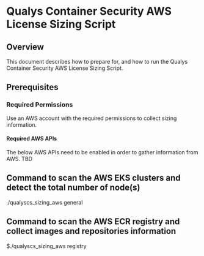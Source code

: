 # Qualys Container Security AWS License Sizing Script

## Overview
This document describes how to prepare for, and how to run the Qualys Container Security AWS License Sizing Script.

## Prerequisites
### Required Permissions
Use an AWS account with the required permissions to collect sizing information.


#### Required AWS APIs
The below AWS APIs need to be enabled in order to gather information from AWS.
TBD

## Command to scan the AWS EKS clusters and detect the total number of node(s)
./qualyscs_sizing_aws general

## Command to scan the AWS ECR registry and collect images and repositories information
$./qualyscs_sizing_aws registry








